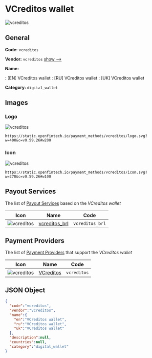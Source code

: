 
# VCreditos wallet 
![vcreditos](https://static.openfintech.io/payment_methods/vcreditos/logo.svg?w=400&c=v0.59.26#w200)  

## General 
**Code:** `vcreditos` 
 
**Vendor:** `vcreditos` [show -->](/vendors/vcreditos/) 
 
**Name:** 
 
:	[EN] VCreditos wallet 
:	[RU] VCreditos wallet 
:	[UK] VCreditos wallet 
 
**Category:** `digital_wallet` 
 

## Images 

### Logo 
![vcreditos](https://static.openfintech.io/payment_methods/vcreditos/logo.svg?w=400&c=v0.59.26#w200)  

```
https://static.openfintech.io/payment_methods/vcreditos/logo.svg?w=400&c=v0.59.26#w200
```  

### Icon 
![vcreditos](https://static.openfintech.io/payment_methods/vcreditos/icon.svg?w=278&c=v0.59.26#w100)  

```
https://static.openfintech.io/payment_methods/vcreditos/icon.svg?w=278&c=v0.59.26#w100
```  

## Payout Services 
 
The list of [Payout Services](/payout-services/) based on the _VCreditos wallet_ 

|Icon|Name|Code| 
|:---:|:---:|:---:| 
|![vcreditos](https://static.openfintech.io/payout_methods/vcreditos/icon.svg?w=278&c=v0.59.26#w40) |[vcreditos_brl](/payout-services/vcreditos_brl/)|`vcreditos_brl`| 
 

## Payment Providers 
 
The list of [Payment Providers](/payment-providers/) that support the _VCreditos wallet_ 

|Icon|Name|Code| 
|:---:|:---:|:---:| 
|![vcreditos](https://static.openfintech.io/payment_providers/vcreditos/icon.svg?w=278&c=v0.59.26#w100) |[VCreditos](/payment-providers/vcreditos/)|`vcreditos`| 
 

## JSON Object 

```json
{
  "code":"vcreditos",
  "vendor":"vcreditos",
  "name":{
    "en":"VCreditos wallet",
    "ru":"VCreditos wallet",
    "uk":"VCreditos wallet"
  },
  "description":null,
  "countries":null,
  "category":"digital_wallet"
}
```  
